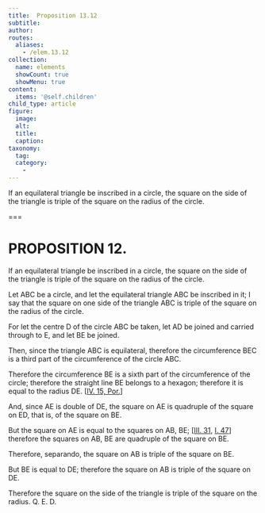 ```yaml
---
title:  Proposition 13.12
subtitle: 
author:
routes:
  aliases:
    - /elem.13.12
collection:
  name: elements
  showCount: true
  showMenu: true
content:
  items: '@self.children'
child_type: article
figure:
  image:
  alt:
  title:
  caption:
taxonomy:
  tag:
  category:
    - 
---
```


<p><hi rend="ital">If an equilateral triangle be inscribed in a circle</hi>, <hi rend="ital">the square on the side of the triangle is triple of the square on the radius of the circle.</hi>
       <pb n="467"/></p>

===

<h1>PROPOSITION 12.</h1>
<p><span class="ital">If an equilateral triangle be inscribed in a circle</span>, <span class="ital">the square on the side of the triangle is triple of the square on the radius of the circle.</span>
       <pb n="467"/></p>

<p>Let <span class="ital">ABC</span> be a circle, and let the equilateral triangle <span class="ital">ABC</span> be inscribed in it; I say that the square on one side of the triangle <span class="ital">ABC</span> is triple of the square on the radius of the circle. 
      </p>

<p>For let the centre <span class="ital">D</span> of the circle <span class="ital">ABC</span> be taken, let <span class="ital">AD</span> be joined and carried through to <span class="ital">E</span>, and let <span class="ital">BE</span> be joined. </p>

<p>Then, since the triangle <span class="ital">ABC</span> is equilateral, therefore the circumference <span class="ital">BEC</span> is a third part of the circumference of the circle <span class="ital">ABC</span>. </p>

<p>Therefore the circumference <span class="ital">BE</span> is a sixth part of the circumference of the circle; therefore the straight line <span class="ital">BE</span> belongs to a hexagon; therefore it is equal to the radius <span class="ital">DE</span>. [<a href="/elem.4.15.p.1">IV. 15, Por.</a>] </p>

<p>And, since <span class="ital">AE</span> is double of <span class="ital">DE</span>, the square on <span class="ital">AE</span> is quadruple of the square on <span class="ital">ED</span>, that is, of the square on <span class="ital">BE</span>. </p>

<p>But the square on <span class="ital">AE</span> is equal to the squares on <span class="ital">AB</span>, <span class="ital">BE</span>; [<a href="/elem.3.31">III. 31</a>, <a href="/elem.1.47">I. 47</a>] therefore the squares on <span class="ital">AB</span>, <span class="ital">BE</span> are quadruple of the square on <span class="ital">BE</span>. </p>

<p>Therefore, <foreign lang="la">separando</foreign>, the square on <span class="ital">AB</span> is triple of the square on <span class="ital">BE</span>. </p>

<p>But <span class="ital">BE</span> is equal to <span class="ital">DE</span>; therefore the square on <span class="ital">AB</span> is triple of the square on <span class="ital">DE</span>. </p>

<p>Therefore the square on the side of the triangle is triple of the square on the radius. Q. E. D.</p>
